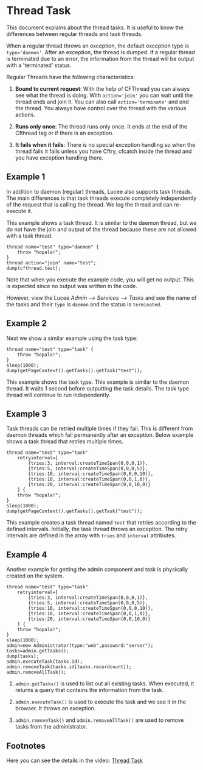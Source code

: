 <!--
{
  "title": "Thread Task",
  "id": "thread_task",
  "related": [
    "tag-thread"
  ],
  "categories": [
    "thread"
  ],
  "description": "How to use Thread Tasks",
  "keywords": [
    "Thread Tasks",
    "Daemon Threads",
    "Task Threads",
    "Retry",
    "Lucee"
  ]
}
-->
# Thread Task

This document explains about the thread tasks. It is useful to know the differences between regular threads and task threads.

When a regular thread throws an exception, the default exception type is `type='daemon'`. After an exception, the thread is dumped. If a regular thread is terminated due to an error, the information from the thread will be output with a 'terminated' status.

Regular Threads have the following characteristics:

1) **Bound to current request**: With the help of CFThread you can always see what the thread is doing. With `action='join'` you can wait until the thread ends and join it. You can also call `action='terminate'` and end the thread. You always have control over the thread with the various actions.

2) **Runs only once**: The thread runs only once. It ends at the end of the Cfthread tag or if there is an exception.

3) **It fails when it fails**: There is no special exception handling so when the thread fails it fails unless you have Cftry, cfcatch inside the thread and you have exception handling there.

## Example 1

In addition to daemon (regular) threads, Lucee also supports task threads. The main differences is that task threads execute completely independently of the request that is calling the thread. We log the thread and can re-execute it.

This example shows a task thread. It is similar to the daemon thread, but we do not have the join and output of the thread because these are not allowed with a task thread.

```luceescript
thread name="test" type="daemon" {
	throw "hopala!";
}
thread action="join" name="test";
dump(cfthread.test);
```

Note that when you execute the example code, you will get no output. This is expected since no output was written in the code.

However, view the Lucee _Admin --> Services --> Tasks_ and see the name of the tasks and their `Type` is `daemon` and the status is `terminated`.

## Example 2

Next we show a similar example using the task type:

```luceescript
thread name="test" type="task" {
	throw "hopala!";
}
sleep(1000);
dump(getPageContext().getTasks().getTask("test"));
```

This example shows the task type. This example is similar to the daemon thread. It waits 1 second before outputting the task details. The task type thread will continue to run independently.

## Example 3

Task threads can be retried multiple times if they fail. This is different from daemon threads which fail permanently after an exception. Below example shows a task thread that retries multiple times.

```luceescript
thread name="test" type="task"
	retryinterval=[
		{tries:3, interval:createTimeSpan(0,0,0,1)},
		{tries:5, interval:createTimeSpan(0,0,0,5)},
		{tries:10, interval:createTimeSpan(0,0,0,10)},
		{tries:10, interval:createTimeSpan(0,0,1,0)},
		{tries:20, interval:createTimeSpan(0,0,10,0)}
	] {
	throw "hopala!";
}
sleep(1000);
dump(getPageContext().getTasks().getTask("test"));
```

This example creates a task thread named `test` that retries according to the defined intervals. Initially, the task thread throws an exception. The retry intervals are defined in the array with `tries` and `interval` attributes.

## Example 4

Another example for getting the admin component and task is physically created on the system.

```luceescript
thread name="test" type="task"
	retryinterval=[
		{tries:3, interval:createTimeSpan(0,0,0,1)},
		{tries:5, interval:createTimeSpan(0,0,0,5)},
		{tries:10, interval:createTimeSpan(0,0,0,10)},
		{tries:10, interval:createTimeSpan(0,0,1,0)},
		{tries:20, interval:createTimeSpan(0,0,10,0)}
	] {
	throw "hopala!";
}
sleep(1000);
admin=new Administrator(type:"web",password:"server");
tasks=admin.getTasks();
dump(tasks);
admin.executeTask(tasks.id);
admin.removeTask(tasks.id[tasks.recordcount]);
admin.removeAllTask();
```

1) `admin.getTasks()` is used to list out all existing tasks. When executed, it returns a query that contains the information from the task.

2) `admin.executeTask()` is used to execute the task and we see it in the browser. It throws an exception.

3) `admin.removeTask()` and `admin.removeAllTask()` are used to remove tasks from the administrator.

## Footnotes

Here you can see the details in the video:
[Thread Task](https://youtu.be/-SUbVWqJRME)